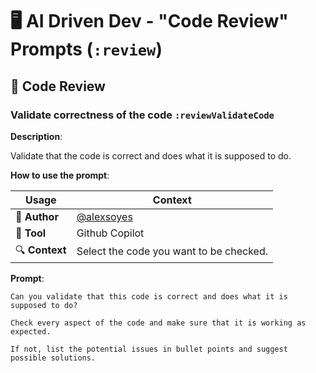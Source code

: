 # 🖥️ AI Driven Dev - "Code Review" Prompts (`:review`)

## 📃 Code Review

### Validate correctness of the code `:reviewValidateCode`

**Description**:

Validate that the code is correct and does what it is supposed to do.

**How to use the prompt**:

| Usage                   | Context                                                    |
|-------------------------|------------------------------------------------------------|
| 🚀 **Author**           | [@alexsoyes](https://beacons.ai/alexsoyes)                 |
| 🤖 **Tool**             | Github Copilot                                             |
| 🔍 **Context**          | Select the code you want to be checked.                    |

**Prompt**:

```text
Can you validate that this code is correct and does what it is supposed to do?

Check every aspect of the code and make sure that it is working as expected.

If not, list the potential issues in bullet points and suggest possible solutions.
```
